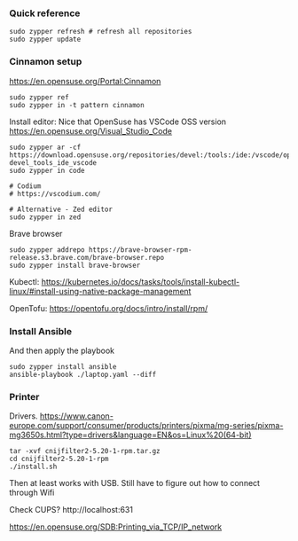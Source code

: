 ### Quick reference
```
sudo zypper refresh # refresh all repositories
sudo zypper update
```


### Cinnamon setup
https://en.opensuse.org/Portal:Cinnamon
```
sudo zypper ref
sudo zypper in -t pattern cinnamon
```

Install editor:
Nice that OpenSuse has VSCode OSS version https://en.opensuse.org/Visual_Studio_Code
```
sudo zypper ar -cf https://download.opensuse.org/repositories/devel:/tools:/ide:/vscode/openSUSE_Tumbleweed devel_tools_ide_vscode
sudo zypper in code

# Codium
# https://vscodium.com/

# Alternative - Zed editor
sudo zypper in zed
```

Brave browser
```
sudo zypper addrepo https://brave-browser-rpm-release.s3.brave.com/brave-browser.repo
sudo zypper install brave-browser
```

Kubectl:
https://kubernetes.io/docs/tasks/tools/install-kubectl-linux/#install-using-native-package-management

OpenTofu:
https://opentofu.org/docs/intro/install/rpm/

### Install Ansible
And then apply the playbook
```
sudo zypper install ansible
ansible-playbook ./laptop.yaml --diff
```




### Printer
Drivers.
https://www.canon-europe.com/support/consumer/products/printers/pixma/mg-series/pixma-mg3650s.html?type=drivers&language=EN&os=Linux%20(64-bit)
```
tar -xvf cnijfilter2-5.20-1-rpm.tar.gz
cd cnijfilter2-5.20-1-rpm
./install.sh
```
Then at least works with USB. Still have to figure out how to connect through Wifi

Check CUPS? http://localhost:631

https://en.opensuse.org/SDB:Printing_via_TCP/IP_network
